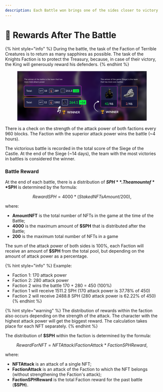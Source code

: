```yaml
---
description: Each Battle won brings one of the sides closer to victory in the Siege.
---
```


# 💎 Rewards After The Battle

{% hint style="info" %}
During the battle, the task of the Faction of Terrible Creatures is to return as many sapphires as possible. The task of the Knights Faction is to protect the Treasury, because, in case of their victory, the King will generously reward his defenders.
{% endhint %}

<figure><img src=".gitbook/assets/Rewards After The Battle.png" alt=""><figcaption></figcaption></figure>

There is a check on the strength of the attack power of both factions every 960 blocks. The Faction with the superior attack power wins the battle (\~4 hours).&#x20;

The victorious battle is recorded in the total score of the Siege of the Castle. At the end of the Siege (\~14 days), the team with the most victories in battles is considered the winner.

### Battle Reward

At the end of each battle, there is a distribution of **$SPH**. The amount of **$SPH** is determined by the formula:

$$
RewardSPH = 4000 * (StakedNFTsAmount/200),
$$

where:

* **AmountNFT** is the total number of NFTs in the game at the time of the Battle;
* **4000** is the maximum amount of **$SPH** that is distributed after the Battle;
* **200** is the maximum total number of NFTs in a game

The sum of the attack power of both sides is 100%, each Faction will receive an amount of **$SPH** from the total pool, but depending on the amount of attack power as a percentage.&#x20;

{% hint style="info" %}
Example:&#x20;

* Faction 1: 170 attack power&#x20;
* Faction 2: 280 attack power&#x20;
* Faction 2 wins the battle 170 + 280 = 450 (100%)&#x20;
* Faction 1 will receive 1511.2 SPH (170 attack power is 37.78% of 450)&#x20;
* Faction 2 will receive 2488.8 SPH (280 attack power is 62.22% of 450)
{% endhint %}

{% hint style="warning" %}
The distribution of rewards within the faction also occurs depending on the strength of the attack. The character with the highest attack power will get the biggest reward. The calculation takes place for each NFT separately.
{% endhint %}

The distribution of **$SPH** within the faction is determined by the formula:

$$
RewardForNFT = NFTAttack/FactionAttack*FactionSPHReward,
$$

where:

* **NFTAttack** is an attack of a single NFT;
* **FactionAttack** is an attack of the Faction to which the NFT belongs (without strengthening the Faction's attack);
* **FactionSPHReward** is the total Faction reward for the past battle (**$SPH**).

